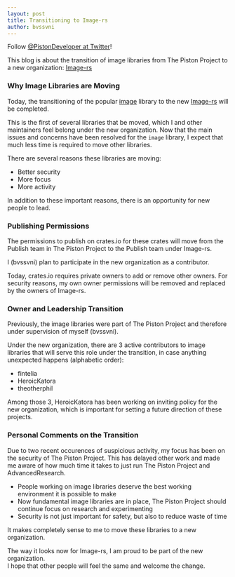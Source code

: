 ```yaml
---
layout: post
title: Transitioning to Image-rs
author: bvssvni
---
```


Follow [@PistonDeveloper at Twitter](https://twitter.com/PistonDeveloper)!

This blog is about the transition of image libraries from The Piston Project to a new organization: [Image-rs](https://github.com/image-rs)

### Why Image Libraries are Moving

Today, the transitioning of the popular [image](https://github.com/image-rs/image) library to the new [Image-rs](https://github.com/image-rs) will be completed.

This is the first of several libraries that be moved, which I and other maintainers feel belong under the new organization.
Now that the main issues and concerns have been resolved for the `image` library,
I expect that much less time is required to move other libraries.

There are several reasons these libraries are moving:

- Better security
- More focus
- More activity

In addition to these important reasons, there is an opportunity for new people to lead.

### Publishing Permissions

The permissions to publish on crates.io for these crates will move from the Publish team in The Piston Project
to the Publish team under Image-rs.

I (bvssvni) plan to participate in the new organization as a contributor.

Today, crates.io requires private owners to add or remove other owners.
For security reasons, my own owner permissions will be removed and replaced by the owners of Image-rs.

### Owner and Leadership Transition

Previously, the image libraries were part of The Piston Project and therefore under supervision of myself (bvssvni).

Under the new organization, there are 3 active contributors to image libraries that will serve this role under the transition,
in case anything unexpected happens (alphabetic order):

- fintelia
- HeroicKatora
- theotherphil

Among those 3, HeroicKatora has been working on inviting policy for the new organization,
which is important for setting a future direction of these projects.

### Personal Comments on the Transition

Due to two recent occurences of suspicious activity, my focus has been on the security of The Piston Project.
This has delayed other work and made me aware of how much time it takes to just run The Piston Project and AdvancedResearch.

- People working on image libraries deserve the best working environment it is possible to make
- Now fundamental image libraries are in place, The Piston Project should continue focus on research and experimenting
- Security is not just important for safety, but also to reduce waste of time

It makes completely sense to me to move these libraries to a new organization.

The way it looks now for Image-rs, I am proud to be part of the new organization.  
I hope that other people will feel the same and welcome the change.
